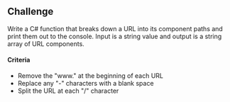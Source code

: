 ## Challenge

Write a C# function that breaks down a URL into its component paths and print them out to the console.
Input is a string value and output is a string array of URL components.

#### Criteria
- Remove the "www." at the beginning of each URL
- Replace any "-" characters with a blank space
- Split the URL at each "/" character